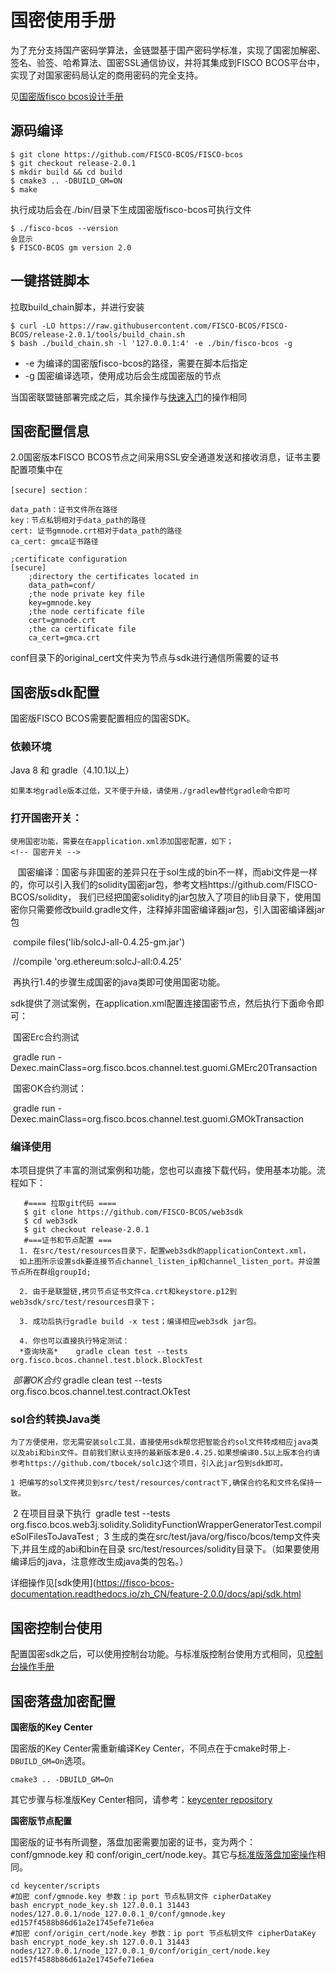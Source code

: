 # 国密使用手册
为了充分支持国产密码学算法，金链盟基于国产密码学标准，实现了国密加解密、签名、验签、哈希算法、国密SSL通信协议，并将其集成到FISCO BCOS平台中，实现了对国家密码局认定的商用密码的完全支持。

见[国密版fisco bcos设计手册](https://fisco-bcos-documentation.readthedocs.io/zh_CN/feature-2.0.0/docs/design/features/guomi.html)
## 源码编译
```
$ git clone https://github.com/FISCO-BCOS/FISCO-bcos
$ git checkout release-2.0.1
$ mkdir build && cd build
$ cmake3 .. -DBUILD_GM=ON
$ make
```
执行成功后会在./bin/目录下生成国密版fisco-bcos可执行文件
```
$ ./fisco-bcos --version
会显示
$ FISCO-BCOS gm version 2.0
```
## 一键搭链脚本
拉取build_chain脚本，并进行安装
```
$ curl -LO https://raw.githubusercontent.com/FISCO-BCOS/FISCO-BCOS/release-2.0.1/tools/build_chain.sh
$ bash ./build_chain.sh -l '127.0.0.1:4' -e ./bin/fisco-bcos -g
```
* -e 为编译的国密版fisco-bcos的路径，需要在脚本后指定
* -g 国密编译选项，使用成功后会生成国密版的节点

当国密联盟链部署完成之后，其余操作与[快速入门](https://fisco-bcos-documentation.readthedocs.io/zh_CN/feature-2.0.0/docs/tutorials/tutorials.html)的操作相同

## 国密配置信息

2.0国密版本FISCO BCOS节点之间采用SSL安全通道发送和接收消息，证书主要配置项集中在
```
[secure] section：

data_path：证书文件所在路径
key：节点私钥相对于data_path的路径
cert: 证书gmnode.crt相对于data_path的路径
ca_cert: gmca证书路径
```
```
;certificate configuration
[secure]
    ;directory the certificates located in
    data_path=conf/
    ;the node private key file
    key=gmnode.key
    ;the node certificate file
    cert=gmnode.crt
    ;the ca certificate file
    ca_cert=gmca.crt
```
conf目录下的original_cert文件夹为节点与sdk进行通信所需要的证书

## 国密版sdk配置
国密版FISCO BCOS需要配置相应的国密SDK。

### 依赖环境

   Java 8 和 gradle（4.10.1以上）

    如果本地gradle版本过低，又不便于升级，请使用./gradlew替代gradle命令即可

### 打开国密开关：

  	使用国密功能，需要在在application.xml添加国密配置，如下；
  	<!-- 国密开关 -->
​	<bean id="encryptType" class="org.fisco.bcos.web3j.crypto.EncryptType">
​		<constructor-arg value="1"/>
​	</bean>
​    国密编译：国密与非国密的差异只在于sol生成的bin不一样，而abi文件是一样的，你可以引入我们的solidity国密jar包，参考文档https://github.com/FISCO-BCOS/solidity， 我们已经把国密solidity的jar包放入了项目的lib目录下，使用国密你只需要修改build.gradle文件，注释掉非国密编译器jar包，引入国密编译器jar包

​    	compile files('lib/solcJ-all-0.4.25-gm.jar')

​	  //compile	'org.ethereum:solcJ-all:0.4.25'

​    再执行1.4的步骤生成国密的java类即可使用国密功能。

​     sdk提供了测试案例，在application.xml配置连接国密节点，然后执行下面命令即可：

​     国密Erc合约测试

​     gradle run -Dexec.mainClass=org.fisco.bcos.channel.test.guomi.GMErc20Transaction

​     国密OK合约测试：

​     gradle run -Dexec.mainClass=org.fisco.bcos.channel.test.guomi.GMOkTransaction


### 编译使用

  本项目提供了丰富的测试案例和功能，您也可以直接下载代码，使用基本功能。流程如下：

       #==== 拉取git代码 ====
       $ git clone https://github.com/FISCO-BCOS/web3sdk
       $ cd web3sdk
       $ git checkout release-2.0.1
       #===证书和节点配置 ===
      1. 在src/test/resources目录下，配置web3sdk的applicationContext.xml，
      如上图所示设置sdk要连接节点channel_listen_ip和channel_listen_port。并设置节点所在群组groupId;
    
      2. 由于是联盟链,拷贝节点证书文件ca.crt和keystore.p12到web3sdk/src/test/resources目录下；
    
      3. 成功后执行gradle build -x test；编译相应web3sdk jar包。
    
      4. 你也可以直接执行特定测试：
 	  *查询块高*    gradle clean test --tests  org.fisco.bcos.channel.test.block.BlockTest
​      *部署OK合约*  gradle clean test --tests  org.fisco.bcos.channel.test.contract.OkTest

### sol合约转换Java类
   	为了方便使用，您无需安装solc工具，直接使用sdk帮您把智能合约sol文件转成相应java类以及abi和bin文件。目前我们默认支持的最新版本是0.4.25.如果想编译0.5以上版本合约请参考https://github.com/tbocek/solcJ这个项目，引入此jar包到sdk即可。

   	1 把编写的sol文件拷贝到src/test/resources/contract下,确保合约名和文件名保持一致。
​    2 在项目目录下执行
​     gradle test --tests org.fisco.bcos.web3j.solidity.SolidityFunctionWrapperGeneratorTest.compileSolFilesToJavaTest ;
​    3 生成的类在src/test/java/org/fisco/bcos/temp文件夹下,并且生成的abi和bin在目录  src/test/resources/solidity目录下。（如果要使用编译后的java，注意修改生成java类的包名。）


详细操作见[sdk使用](https://fisco-bcos-documentation.readthedocs.io/zh_CN/feature-2.0.0/docs/api/sdk.html

## 国密控制台使用

配置国密sdk之后，可以使用控制台功能。与标准版控制台使用方式相同，见[控制台操作手册](https://fisco-bcos-documentation.readthedocs.io/zh_CN/feature-2.0.0/docs/manual/console.html)

## 国密落盘加密配置
**国密版的Key Center**

国密版的Key Center需重新编译Key Center，不同点在于cmake时带上``` -DBUILD_GM=On ```选项。

``` shell
cmake3 .. -DBUILD_GM=On
```

其它步骤与标准版Key Center相同，请参考：[keycenter repository](https://github.com/FISCO-BCOS/keycenter)

**国密版节点配置**

国密版的证书有所调整，落盘加密需要加密的证书，变为两个：conf/gmnode.key 和 conf/origin_cert/node.key。其它与[标准版落盘加密操作](./disk_encryption.md)相同。

``` shell
cd keycenter/scripts
#加密 conf/gmnode.key 参数：ip port 节点私钥文件 cipherDataKey
bash encrypt_node_key.sh 127.0.0.1 31443 nodes/127.0.0.1/node_127.0.0.1_0/conf/gmnode.key ed157f4588b86d61a2e1745efe71e6ea 
#加密 conf/origin_cert/node.key 参数：ip port 节点私钥文件 cipherDataKey
bash encrypt_node_key.sh 127.0.0.1 31443 nodes/127.0.0.1/node_127.0.0.1_0/conf/origin_cert/node.key ed157f4588b86d61a2e1745efe71e6ea 
```